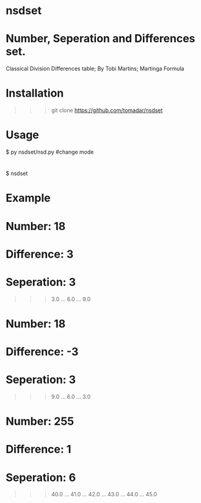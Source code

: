 # nsdset
# Number, Seperation and Differences set.
 Classical Division Differences table;
 	By Tobi Martins; Martinga Formula
#
# Installation

>>> git clone https://github.com/tomadar/nsdset
#
# Usage

$ py nsdset/nsd.py #change mode
#
$ nsdset  
#
# Example
#
# Number: 18
# Difference: 3
# Seperation: 3

>>> 3.0
... 6.0
... 9.0

# Number: 18
# Difference: -3
# Seperation: 3

>>> 9.0
... 6.0
... 3.0

# Number: 255
# Difference: 1
# Seperation: 6

>>> 40.0
... 41.0
... 42.0
... 43.0
... 44.0
... 45.0


